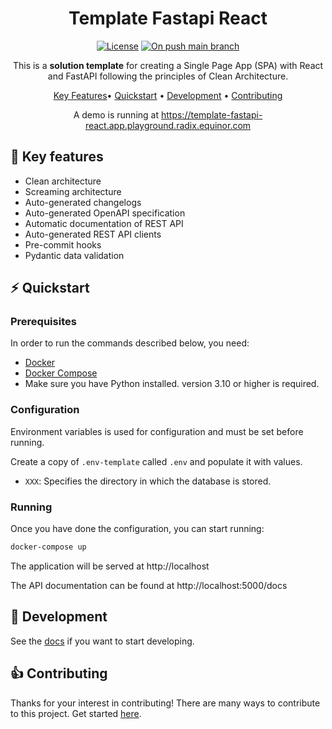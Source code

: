 <!-- markdownlint-configure-file {
  "MD013": {
    "code_blocks": false,
    "tables": false
  },
  "MD033": false,
  "MD041": false
} -->

<div align="center">

# Template Fastapi React

[![License][license-badge]][license]
[![On push main branch][on-push-main-branch-badge]][on-push-main-branch-action]

This is a **solution template** for creating a Single Page App (SPA) with React and FastAPI following the principles of Clean Architecture.

[Key Features](#key-features)•
[Quickstart](#quickstart) •
[Development](#development) •
[Contributing](#contributing)

A demo is running at https://template-fastapi-react.app.playground.radix.equinor.com

</div>

 
<a id="key-features"></a>
## :dart: Key features

- Clean architecture
- Screaming architecture
- Auto-generated changelogs
- Auto-generated OpenAPI specification
- Automatic documentation of REST API
- Auto-generated REST API clients
- Pre-commit hooks
- Pydantic data validation

<a id="quickstart"></a>
## :zap: Quickstart

### Prerequisites

In order to run the commands described below, you need:
- [Docker](https://www.docker.com/)
- [Docker Compose](https://docs.docker.com/compose/)
- Make sure you have Python installed. version 3.10 or higher is required.

### Configuration

Environment variables is used for configuration and must be set before running.

Create a copy of `.env-template` called `.env` and populate it with values.

- `XXX`: Specifies the directory in which the database is stored.

### Running

Once you have done the configuration, you can start running:

```sh
docker-compose up
```

The application will be served at http://localhost

The API documentation can be found at http://localhost:5000/docs

<a id="development"></a>
## :dizzy: Development

See the [docs](https://equinor.github.io/template-fastapi-react/) if you want to start developing.

<a id="Contributing"></a>
## :+1: Contributing

Thanks for your interest in contributing! There are many ways to contribute to this project. Get started [here](CONTRIBUTING.md).

[license-badge]: https://img.shields.io/badge/License-MIT-yellow.svg
[license]: https://github.com/equinor/boilerplate-clean-architecture/blob/main/LICENSE
[releases]: https://github.com/equinor/boilerplate-clean-architecture/releases
[on-push-main-branch-badge]: https://github.com/equinor/boilerplate-clean-architecture/actions/workflows/on-push-main-branch.yaml/badge.svg
[on-push-main-branch-action]: https://github.com/equinor/boilerplate-clean-architecture/actions/workflows/on-push-main-branch.yaml